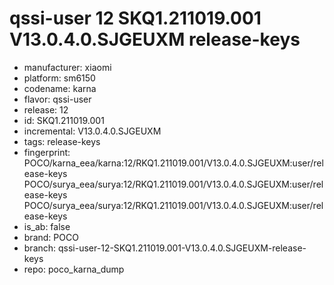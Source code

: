 # qssi-user 12 SKQ1.211019.001 V13.0.4.0.SJGEUXM release-keys
- manufacturer: xiaomi
- platform: sm6150
- codename: karna
- flavor: qssi-user
- release: 12
- id: SKQ1.211019.001
- incremental: V13.0.4.0.SJGEUXM
- tags: release-keys
- fingerprint: POCO/karna_eea/karna:12/RKQ1.211019.001/V13.0.4.0.SJGEUXM:user/release-keys
POCO/surya_eea/surya:12/RKQ1.211019.001/V13.0.4.0.SJGEUXM:user/release-keys
POCO/surya_eea/surya:12/RKQ1.211019.001/V13.0.4.0.SJGEUXM:user/release-keys
- is_ab: false
- brand: POCO
- branch: qssi-user-12-SKQ1.211019.001-V13.0.4.0.SJGEUXM-release-keys
- repo: poco_karna_dump
